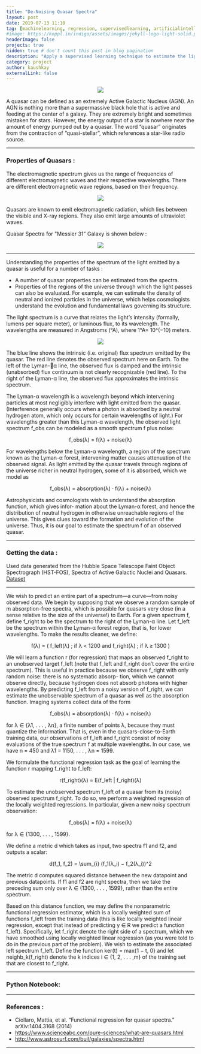 ```yaml
---
title: "De-Noising Quasar Spectra"
layout: post
date: 2019-07-13 11:10
tag: [machinelearning, regression, supervisedlearning, artificialintelligence]
#image: https://koppl.in/indigo/assets/images/jekyll-logo-light-solid.png
headerImage: false
projects: true
hidden: true # don't count this post in blog pagination
description: "Apply a supervised learning technique to estimate the light spectrum of quasars."
category: project
author: kaushkay
externalLink: false
---
```


<div style="text-align:center"><img src="/assets/images/projects/reg_for_quasar_spectra/quasar_2.jpg"></div>

A quasar can be defined as an extremely Active Galactic Nucleus (AGN). An AGN is nothing more than a supermassive black hole that is active and feeding at the center of a galaxy. They are extremely bright and sometimes mistaken for stars. However, the energy output of a star is nowhere near the amount of energy pumped out by a quasar. The word “quasar” originates from the contraction of “quasi-stellar”, which references a star-like radio source. 

---

### Properties of Quasars : 
The electromagnetic spectrum gives us the range of frequencies of different electromagnetic waves and their respective wavelengths. There are different electromagnetic wave regions, based on their frequency.

<div style="text-align:center"><img src="/assets/images/projects/reg_for_quasar_spectra/Electromagnetic-Spectrum-1.jpg"></div>

Quasars are known to emit electromagnetic radiation, which lies between the visible and X-ray regions. They also emit large amounts of ultraviolet waves.

Quasar Spectra for "Messier 31" Galaxy is shown below :

<div style="text-align:center"><img src="/assets/images/projects/reg_for_quasar_spectra/quasar_spec_messier.jpg"></div>

---

Understanding the properties of the spectrum of the light emitted by a quasar is useful for a number of tasks :
- A number of quasar properties can be estimated from the spectra.
- Properties of the regions of the universe through which the light passes can also be evaluated.
For example, we can estimate the density of neutral and ionized particles in the universe, which helps cosmologists understand the evolution and fundamental laws governing its structure.

The light spectrum is a curve that relates the light’s intensity (formally, lumens per square meter), or luminous flux, to its wavelength. The wavelengths are measured in Angstroms (°A), where 1°A= 10^(−10) meters.

<div style="text-align:center"><img src="/assets/images/projects/reg_for_quasar_spectra/quasar_1.jpg"></div>

The blue line shows the intrinsic (i.e. original) flux spectrum emitted by the quasar. The red line denotes the observed spectrum here on Earth. To the left of the Lyman-α line, the observed flux is damped and the intrinsic (unabsorbed) flux continuum is not clearly recognizable (red line). To the right of the Lyman-α line, the observed flux approximates the intrinsic spectrum.

The Lyman-α wavelength is a wavelength beyond which intervening particles at most negligibly interfere with light emitted from the quasar. (Interference generally occurs when a photon is absorbed by a neutral hydrogen atom, which only occurs for certain wavelengths of light.) For wavelengths greater than this Lyman-α wavelength, the observed light spectrum f_obs can be modeled as a smooth spectrum f plus noise:

<div style="text-align:center">f_obs(λ) = f(λ) + noise(λ)</div>

For wavelengths below the Lyman-α wavelength, a region of the spectrum known as the Lyman-α forest, intervening matter causes attenuation of the observed signal. As light emitted by the quasar travels through regions of the universe richer in neutral hydrogen, some of it is absorbed, which we model as

<div style="text-align:center">f_obs(λ) = absorption(λ) · f(λ) + noise(λ)</div>

Astrophysicists and cosmologists wish to understand the absorption function, which gives infor- mation about the Lyman-α forest, and hence the distribution of neutral hydrogen in otherwise unreachable regions of the universe. This gives clues toward the formation and evolution of the universe. Thus, it is our goal to estimate the spectrum f of an observed quasar.

---

### Getting the data : 
Used data generated from the Hubble Space Telescope Faint Object Spectrograph (HST-FOS), Spectra of Active Galactic Nuclei and Quasars. [Dataset](https://github.com/kaushkay/denoising-quasar-spectra/tree/master/Data)

---

We wish to predict an entire part of a spectrum—a curve—from noisy observed data. We begin by supposing that we observe a random sample of m absorption-free spectra, which is possible for quasars very close (in a sense relative to the size of the universe!) to Earth. For a given spectrum f, define f_right to be the spectrum to the right of the Lyman-α line. Let f_left be the spectrum within the Lyman-α forest region, that is, for lower wavelengths. To make the results cleaner, we define:

<div style="text-align:center">f(λ) = ( f_left(λ) ; if λ < 1200  and f_right(λ) ; if λ ≥ 1300 )</div>

We will learn a function r (for regression) that maps an observed f_right to an unobserved target f_left (note that f_left and f_right don’t cover the entire spectrum). This is useful in practice because we observe f_right with only random noise: there is no systematic absorp- tion, which we cannot observe directly, because hydrogen does not absorb photons with higher wavelengths. By predicting f_left from a noisy version of f_right, we can estimate the unobservable spectrum of a quasar as well as the absorption function. Imaging systems collect data of the form 

<div style="text-align:center">f_obs(λ) = absorption(λ) · f(λ) + noise(λ)</div>

for λ ∈ {λ1, . . . , λn}, a finite number of points λ, because they must quantize the information. That is, even in the quasars-close-to-Earth training data, our observations of f_left and f_right consist of noisy evaluations of the true spectrum f at multiple wavelengths. In our case, we have n = 450 and λ1 = 1150, . . . , λn = 1599.

We formulate the functional regression task as the goal of learning the function r mapping f_right to f_left:

<div style="text-align:center">r(f_right)(λ) = E(f_left | f_right)(λ)</div>

To estimate the unobserved spectrum f_left of a quasar from its (noisy) observed spectrum f_right. To do so, we perform a weighted regression of the locally weighted regressions. In particular, given a new noisy spectrum observation:

<div style="text-align:center">f_obs(λ) = f(λ) + noise(λ)</div>

for λ ∈ {1300, . . . , 1599}.

We define a metric d which takes as input, two spectra f1 and f2, and outputs a scalar:

<div style="text-align:center">d(f_1, f_2) = \sum_{i} (f_1(λ_i) − f_2(λ_i))^2</div>

The metric d computes squared distance between the new datapoint and previous datapoints. If f1 and f2 are right spectra, then we take the preceding sum only over λ ∈ {1300, . . . , 1599}, rather than the entire spectrum.

Based on this distance function, we may define the nonparametric functional regression estimator, which is a locally weighted sum of functions f_left from the training data (this is like locally weighted linear regression, except that instead of predicting y ∈ R we predict a function f_left). Specifically, let f_right denote the right side of a spectrum, which we have smoothed using locally weighted linear regression (as you were told to do in the previous part of the problem). We wish to estimate the associated left spectrum f_left. Define the function ker(t) = max{1 − t, 0} and let neighb_k(f_right) denote the k indices i ∈ {1, 2, . . . ,m} of the training set that are closest to f_right.

---

###  Python Notebook: 

---

### References : 

- Ciollaro, Mattia, et al. “Functional regression for quasar spectra.” arXiv:1404.3168 (2014)
- <https://www.scienceabc.com/pure-sciences/what-are-quasars.html>
- <http://www.astrosurf.com/buil/galaxies/spectra.html>




---